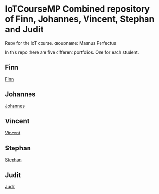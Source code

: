 # IoTCourseMP Combined repository of Finn, Johannes, Vincent, Stephan and Judit
Repo for the IoT course, groupname: Magnus Perfectus
 
In this repo there are five different portfolios. One for each student.

## Finn
[Finn](/Finn/README.md)
## Johannes
[Johannes](/Johannes/README.md)
## Vincent
[Vincent](/Vincent/README.md)
## Stephan
[Stephan](/Stephan/README.md)
## Judit
[Judit](/Judit/README.md)
